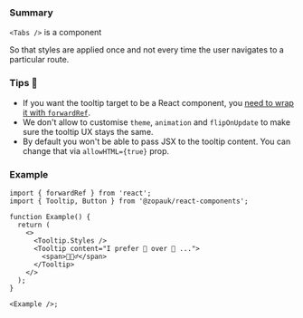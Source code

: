 ### Summary

`<Tabs />` is a component

So that styles are applied once and not every time the user navigates to a particular route.

### Tips 💄

- If you want the tooltip target to be a React component, you [need to wrap it with `forwardRef`](https://github.com/atomiks/tippy.js-react#component-children).
- We don't allow to customise `theme`, `animation` and `flipOnUpdate` to make sure the tooltip UX stays the same.
- By default you won't be able to pass JSX to the tooltip content. You can change that via `allowHTML={true}` prop.

### Example

```tsx
import { forwardRef } from 'react';
import { Tooltip, Button } from '@zopauk/react-components';

function Example() {
  return (
    <>
      <Tooltip.Styles />
      <Tooltip content="I prefer 🍕 over 🍰 ...">
        <span>💁🏻‍♂️</span>
      </Tooltip>
    </>
  );
}

<Example />;
```
